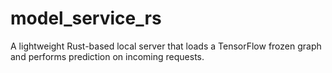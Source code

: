 # model_service_rs

A lightweight Rust-based local server that loads a TensorFlow frozen graph and performs prediction on incoming requests.
